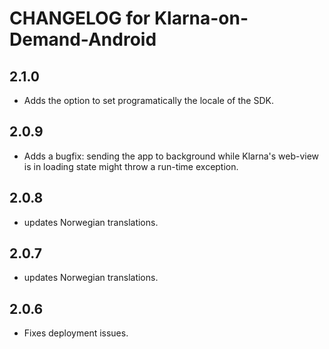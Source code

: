 # CHANGELOG for Klarna-on-Demand-Android

## 2.1.0
* Adds the option to set programatically the locale of the SDK.

## 2.0.9
* Adds a bugfix: sending the app to background while Klarna's web-view is in loading state might throw a run-time exception.

## 2.0.8
* updates Norwegian translations.

## 2.0.7
* updates Norwegian translations.

## 2.0.6
* Fixes deployment issues.
